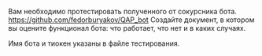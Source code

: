 Вам необходимо протестировать полученного от сокурсника бота. https://github.com/fedorburyakov/QAP_bot Создайте документ, в котором вы оцените функционал бота: что работает, что нет и в каких случаях.

Имя бота и тиокен указаны в файле тестирования.
